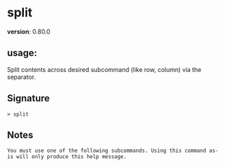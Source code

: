 # split

**version**: 0.80.0

## **usage**:

Split contents across desired subcommand (like row, column) via the separator.

## Signature

`> split `

## Notes

```text
You must use one of the following subcommands. Using this command as-is will only produce this help message.
```
